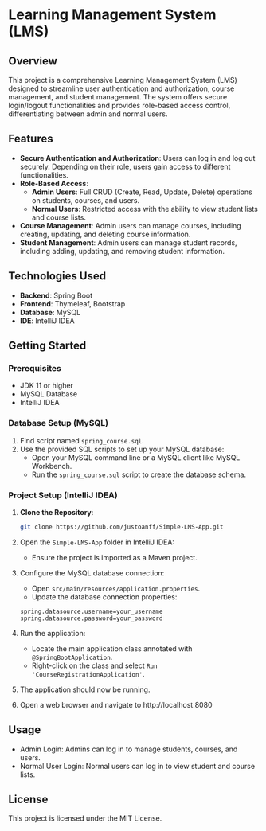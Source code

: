 # Learning Management System (LMS)

## Overview

This project is a comprehensive Learning Management System (LMS) designed to streamline user authentication and authorization, course management, and student management. The system offers secure login/logout functionalities and provides role-based access control, differentiating between admin and normal users.

## Features

- **Secure Authentication and Authorization**: Users can log in and log out securely. Depending on their role, users gain access to different functionalities.
- **Role-Based Access**:
  - **Admin Users**: Full CRUD (Create, Read, Update, Delete) operations on students, courses, and users.
  - **Normal Users**: Restricted access with the ability to view student lists and course lists.
- **Course Management**: Admin users can manage courses, including creating, updating, and deleting course information.
- **Student Management**: Admin users can manage student records, including adding, updating, and removing student information.

## Technologies Used

- **Backend**: Spring Boot
- **Frontend**: Thymeleaf, Bootstrap
- **Database**: MySQL
- **IDE**: IntelliJ IDEA

## Getting Started

### Prerequisites

- JDK 11 or higher
- MySQL Database
- IntelliJ IDEA

### Database Setup (MySQL)

1. Find script named `spring_course.sql`.
2. Use the provided SQL scripts to set up your MySQL database:
    - Open your MySQL command line or a MySQL client like MySQL Workbench.
    - Run the `spring_course.sql` script to create the database schema.

### Project Setup (IntelliJ IDEA)

1. **Clone the Repository**:
   ```bash
   git clone https://github.com/justoanff/Simple-LMS-App.git
   
2. Open the `Simple-LMS-App` folder in IntelliJ IDEA:
    - Ensure the project is imported as a Maven project.
  
3. Configure the MySQL database connection:
    - Open `src/main/resources/application.properties`.
    - Update the database connection properties:
    ```properties
    spring.datasource.username=your_username
    spring.datasource.password=your_password
    ```
4. Run the application:
    - Locate the main application class annotated with `@SpringBootApplication`.
    - Right-click on the class and select `Run 'CourseRegistrationApplication'`.

5. The application should now be running.

6. Open a web browser and navigate to http://localhost:8080

## Usage

- Admin Login: Admins can log in to manage students, courses, and users.
- Normal User Login: Normal users can log in to view student and course lists.

## License

This project is licensed under the MIT License.
